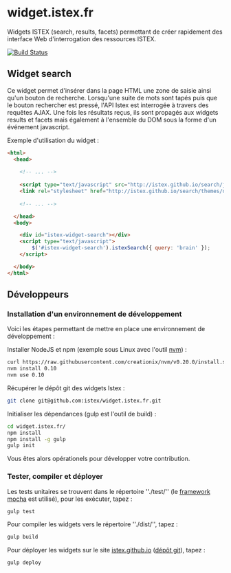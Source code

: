 # widget.istex.fr

Widgets ISTEX (search, results, facets) permettant de créer rapidement des interface Web d'interrogation des ressources ISTEX.

[![Build Status](https://travis-ci.org/istex/widget.istex.fr.svg?branch=master)](https://travis-ci.org/istex/widget.istex.fr)

## Widget search

Ce widget permet d'insérer dans la page HTML une zone de saisie ainsi qu'un bouton de recherche. Lorsqu'une suite de mots sont tapés puis que le bouton rechercher est pressé, l'API Istex est interrogée à travers des requêtes AJAX. Une fois les résultats reçus, ils sont propagés aux widgets results et facets mais également à l'ensemble du DOM sous la forme d'un événement javascript.

Exemple d'utilisation du widget :

```html
<html>
  <head>
    
    <!-- ... -->
    
    <script type="text/javascript" src="http://istex.github.io/search/js/script.min.js"></script>
    <link rel="stylesheet" href="http://istex.github.io/search/themes/default/style.min.css" />
    
    <!-- ... -->

  </head>
  <body>

    <div id="istex-widget-search"></div>
    <script type="text/javascript">
        $('#istex-widget-search').istexSearch({ query: 'brain' });
    </script>

  </body>
</html>
```

## Développeurs

### Installation d'un environnement de développement

Voici les étapes permettant de mettre en place une environnement de développement :

Installer NodeJS et npm (exemple sous Linux avec l'outil [nvm](https://github.com/creationix/nvm)) :
```bash
curl https://raw.githubusercontent.com/creationix/nvm/v0.20.0/install.sh | bash
nvm install 0.10
nvm use 0.10
```

Récupérer le dépôt git des widgets Istex :
```bash
git clone git@github.com:istex/widget.istex.fr.git
```

Initialiser les dépendances (gulp est l'outil de build) :
```bash
cd widget.istex.fr/
npm install
npm install -g gulp
gulp init
```

Vous êtes alors opérationels pour développer votre contribution.

### Tester, compiler et déployer

Les tests unitaires se trouvent dans le répertoire ''./test/'' (le [framework mocha](http://mochajs.org/) est utilisé), pour les exécuter, tapez :
```bash
gulp test
```

Pour compiler les widgets vers le répertoire ''./dist/'', tapez :
```bash
gulp build
```
Pour déployer les widgets sur le site [istex.github.io](http://istex.github.io/) ([dépôt git](https://github.com/istex/istex.github.io)), tapez :
```bash
gulp deploy
```
